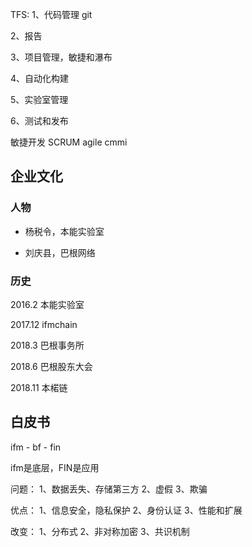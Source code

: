 TFS:
1、代码管理 git

2、报告

3、项目管理，敏捷和瀑布

4、自动化构建

5、实验室管理

6、测试和发布




敏捷开发 SCRUM agile cmmi


## 企业文化

### 人物

* 杨税令，本能实验室

* 刘庆县，巴根网络

### 历史



2016.2 本能实验室

2017.12 ifmchain

2018.3 巴根事务所

2018.6 巴根股东大会

2018.11 本楉链


## 白皮书

ifm - bf - fin

ifm是底层，FIN是应用

问题：
1、数据丢失、存储第三方
2、虚假
3、欺骗

优点：
1、信息安全，隐私保护
2、身份认证
3、性能和扩展

改变：
1、分布式
2、非对称加密
3、共识机制